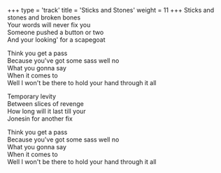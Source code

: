 +++
type = 'track'
title = 'Sticks and Stones'
weight = 11
+++
Sticks and stones and broken bones  
Your words will never fix you  
Someone pushed a button or two  
And your looking' for a scapegoat

Think you get a pass  
Because you've got some sass well no  
What you gonna say  
When it comes to  
Well I won't be there to hold your hand through it all

Temporary levity  
Between slices of revenge  
How long will it last till your  
Jonesin for another fix

Think you get a pass  
Because you've got some sass well no  
What you gonna say  
When it comes to  
Well I won't be there to hold your hand through it all
